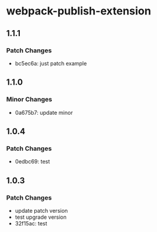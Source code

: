 # webpack-publish-extension

## 1.1.1

### Patch Changes

- bc5ec6a: just patch example

## 1.1.0

### Minor Changes

- 0a675b7: update minor

## 1.0.4

### Patch Changes

- 0edbc69: test

## 1.0.3

### Patch Changes

- update patch version
- test upgrade version
- 32f15ac: test
